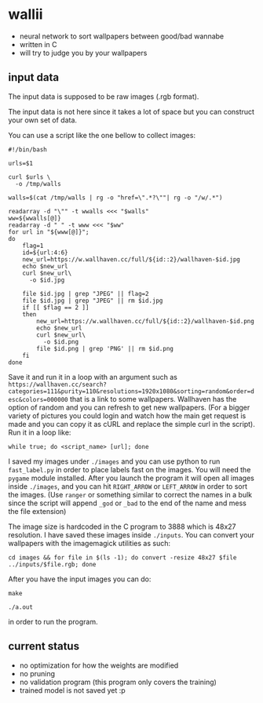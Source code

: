
# wallii

+ neural network to sort wallpapers between good/bad wannabe
+ written in C
+ will try to judge you by your wallpapers


## input data

The input data is supposed to be raw images (.rgb format).

The input data is not here since it takes a lot of space but you can construct
your own set of data.

You can use a script like the one bellow to collect images:
```
#!/bin/bash

urls=$1

curl $urls \
  -o /tmp/walls

walls=$(cat /tmp/walls | rg -o "href=\".*?\""| rg -o "/w/.*")

readarray -d "\"" -t wwalls <<< "$walls"
ww=${wwalls[@]}
readarray -d " " -t www <<< "$ww"
for url in "${www[@]}";
do
    flag=1
    id=${url:4:6}
    new_url=https://w.wallhaven.cc/full/${id::2}/wallhaven-$id.jpg 
    echo $new_url
    curl $new_url\
      -o $id.jpg

    file $id.jpg | grep "JPEG" || flag=2
    file $id.jpg | grep "JPEG" || rm $id.jpg
    if [[ $flag == 2 ]]
    then
        new_url=https://w.wallhaven.cc/full/${id::2}/wallhaven-$id.png
        echo $new_url
        curl $new_url\
          -o $id.png
        file $id.png | grep 'PNG' || rm $id.png
    fi
done
```

Save it and run it in a loop with an argument such as
`https://wallhaven.cc/search?categories=111&purity=110&resolutions=1920x1080&sorting=random&order=desc&colors=000000`
that is a link to some wallpapers. Wallhaven has the option of random and you
can refresh to get new wallpapers. (For a bigger variety of pictures you could
login and watch how the main get request is made and you can copy it as cURL
and replace the simple curl in the script). Run it in a loop like:
```
while true; do <script_name> [url]; done
```

I saved my images under `./images` and you can use python to run
`fast_label.py` in order to place labels fast on the images. You will need the
`pygame` module installed. After you launch the program it will open all images
inside `./images`, and you can hit `RIGHT_ARROW` or `LEFT_ARROW` in order to
sort the images. (Use `ranger` or something similar to correct the names in a
bulk since the script will append `_god` or `_bad` to the end of the name and
mess the file extension)

The image size is hardcoded in the C program to 3888 which is 48x27 resolution.
I have saved these images inside `./inputs`. You can convert your wallpapers
with the imagemagick utilities as such:
```
cd images && for file in $(ls -1); do convert -resize 48x27 $file ../inputs/$file.rgb; done
```

After you have the input images you can do:
```
make

./a.out
```
in order to run the program.

## current status

+ no optimization for how the weights are modified
+ no pruning
+ no validation program (this program only covers the training)
+ trained model is not saved yet :p

